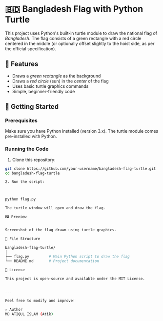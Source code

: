 # 🇧🇩 Bangladesh Flag with Python Turtle

This project uses Python's built-in turtle module to draw the national flag of *Bangladesh*. The flag consists of a green rectangle with a red circle centered in the middle (or optionally offset slightly to the hoist side, as per the official specification).

## 📌 Features

- Draws a *green rectangle* as the background
- Draws a *red circle* (sun) in the *center* of the flag
- Uses basic turtle graphics commands
- Simple, beginner-friendly code

## 🚀 Getting Started

### Prerequisites

Make sure you have Python installed (version 3.x). The turtle module comes pre-installed with Python.

### Running the Code

1. Clone this repository:

```bash
git clone https://github.com/your-username/bangladesh-flag-turtle.git
cd bangladesh-flag-turtle

2. Run the script:



python flag.py

The turtle window will open and draw the flag.

🖼 Preview


Screenshot of the flag drawn using turtle graphics.

📁 File Structure

bangladesh-flag-turtle/
│
├── flag.py         # Main Python script to draw the flag
└── README.md       # Project documentation

📜 License

This project is open-source and available under the MIT License.


---

Feel free to modify and improve!

✍ Author
MD ATIQUL ISLAM (Atik)


